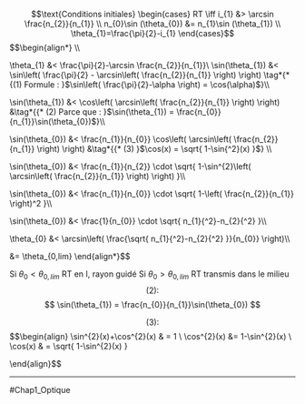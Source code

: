 
$$\text{Conditions initiales}
\begin{cases}
    RT \iff i_{1} &> \arcsin \frac{n_{2}}{n_{1}} \\ n_{0}\sin (\theta_{0}) &= n_{1}\sin (\theta_{1}) \\ \theta_{1}=\frac{\pi}{2}-i_{1}
\end{cases}$$
$$\begin{align*} \\\\

\theta_{1} &< \frac{\pi}{2}-\arcsin \frac{n_{2}}{n_{1}}\\
\sin(\theta_{1}) &< \sin\left( \frac{\pi}{2} - \arcsin\left( \frac{n_{2}}{n_{1}} \right) \right) \tag*{* {(1) Formule : }$\sin\left( \frac{\pi}{2}-\alpha \right) = \cos(\alpha)$}\\\\

\sin(\theta_{1}) &< \cos\left( \arcsin\left( \frac{n_{2}}{n_{1}} \right) \right) &\tag*{{* (2) Parce que : }$\sin(\theta_{1}) = \frac{n_{0}}{n_{1}}\sin(\theta_{0})$}\\\\

\sin(\theta_{0}) &< \frac{n_{1}}{n_{0}} \cos\left( \arcsin\left( \frac{n_{2}}{n_{1}} \right) \right) &\tag*{{* (3) }$\cos(x) = \sqrt{ 1-\sin{^2}(x) }$} \\\\

\sin(\theta_{0}) &< \frac{n_{1}}{n_{2}} \cdot \sqrt{ 1-\sin^{2}\left( \arcsin\left( \frac{n_{2}}{n_{1}} \right) \right) }\\\\

\sin(\theta_{0}) &< \frac{n_{1}}{n_{0}} \cdot \sqrt{ 1-\left( \frac{n_{2}}{n_{1}} \right)^2 }\\\\

\sin(\theta_{0}) &< \frac{1}{n_{0}} \cdot \sqrt{ n_{1}{^2}-n_{2}{^2} }\\\\

\theta_{0} &< \arcsin\left( \frac{\sqrt{ n_{1}{^2}-n_{2}{^2} }}{n_{0}} \right)\\\\

&= \theta_{0,lim}
\end{align*}$$

Si $\theta_{0} < \theta_{0,lim}$ RT en I, rayon guidé
Si $\theta_{0} > \theta_{0,lim}$ RT transmis dans le milieu
$$(2) : $$
$$ \sin(\theta_{1}) = \frac{n_{0}}{n_{1}}\sin(\theta_{0}) $$

$$(3) : $$ 
$$\begin{align}
\sin^{2}(x)+\cos^{2}(x) & = 1 \\
\cos^{2}(x) &= 1-\sin^{2}(x) \\
\cos(x) & = \sqrt{ 1-\sin^{2}(x) }

\end{align}$$
___
#Chap1_Optique 